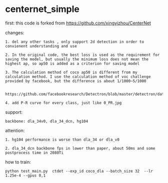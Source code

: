 # centernet_simple

first: this code is forked from https://github.com/xingyizhou/CenterNet

changes:

    1. del any other tasks , only support 2d detection in order to convienent understanding and use

    2. In the original code, the best loss is used as the requirement for saving the model, but usually the minimum loss does not mean the highest ap, so ap50 is added as a criterion for saving model

    3. The calculation method of coco ap50 is different from my calculation method. I use the calculation method of voc challenge provided by facebook, but the difference is about 1/1000~5/1000

     https://github.com/facebookresearch/Detectron/blob/master/detectron/datasets/voc_eval.py

    4. add P-R curve for every class, just like 0_PR.jpg

support:

    backbone: dla_34v0, dla_34_dcn, hg104

attention:

    1. hg104 performance is worse than dla_34 or dla_v0

    2. dla_34_dcn backbone fps in lower than paper, about 50ms and some postprocess time in 2080Ti

how to train:

    python test_main.py  ctdet --exp_id coco_dla --batch_size 32  --lr 1.25e-4 --gpus 0,1